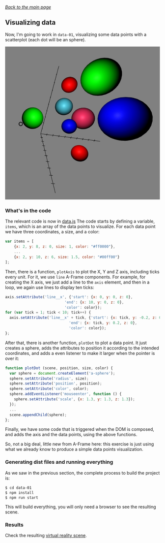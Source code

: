 
*[Back to the main page](../README.md)*

## Visualizing data

Now, I'm going to work in `data-01`,
visualizing some data points with a scatterplot
(each dot will be an sphere).

![Simple scatterplot](../screenshots/data-01.png)

### What's in the code

The relevant code is now in [data.js](`src/data.js`)
The code starts by defining a variable, `items`, which is an array of
the data points to visualize. For each data point we have three coordinates,
a size, and a color:

```javascript
var items = [
    {x: 2, y: 8, z: 0, size: 1, color: "#ff0000"},
    ...
    {x: 2, y: 10, z: 6, size: 1.5, color: "#00ff00"}
];
```

Then, there is a function, `plotAxis` to plot the X, Y and Z axis, including
ticks every unit. For it, we use `line` A-Frame components.
For example, for creating the X axis, we just add a line to the
`axis` element, and then in a loop, we again use lines to
display ten ticks:

```javascript
axis.setAttribute('line__x', {'start': {x: 0, y: 0, z: 0},
                           'end': {x: 10, y: 0, z: 0},
                           'color': color});
for (var tick = 1; tick < 10; tick++) {
  axis.setAttribute('line__x' + tick, {'start': {x: tick, y: -0.2, z: 0},
                             'end': {x: tick, y: 0.2, z: 0},
                             'color': color});
};
```

After that, there is another function, `plotDot` to plot a data point.
It just creates a sphere, adds the attributes to position it according
to the intended coordinates, and adds a even listener to make it larger
when the pointer is over it:

```javascript
function plotDot (scene, position, size, color) {
  var sphere = document.createElement('a-sphere');
  sphere.setAttribute('radius', size);
  sphere.setAttribute('position', position);
  sphere.setAttribute('color', color);
  sphere.addEventListener('mouseenter', function () {
    sphere.setAttribute('scale', {x: 1.3, y: 1.3, z: 1.3});
  });
  ...
  scene.appendChild(sphere);
};
```

Finally, we have some code that is triggered when the DOM is composed,
and adds the axis and the data points, using the above functions.

So, not a big deal, little new from A-Frame here: this exercise
is just using what we already know to produce a simple data points
visualization.

### Generating dist files and running everything

As we saw in the previous section, the complete process to build the project is:

```
$ cd data-01
$ npm install
$ npm run start
```

This will build everything,
you will only need a browser to see the resulting scene.

### Results

Check the resulting [virtual reality scene](web/index.html).
